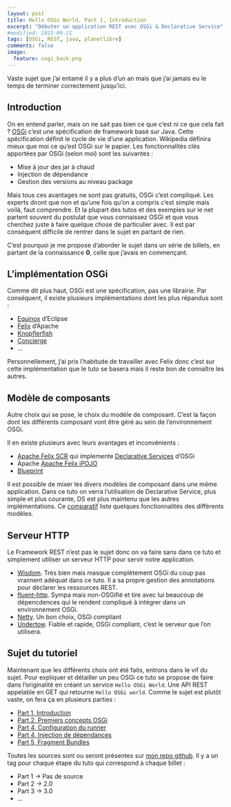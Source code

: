 ```yaml
---
layout: post
title: Hello OSGi World, Part 1, Introduction
excerpt: "Débuter un application REST avec OSGi & Declarative Service"
#modified: 2015-09-21
tags: [OSGi, REST, java, planetlibre]
comments: false
image:
  feature: osgi_back.png
---
```


Vaste sujet que j’ai entamé il y a plus d’un an mais que j’ai jamais eu le temps de terminer correctement jusqu’ici.

## Introduction
On en entend parler, mais on ne sait pas bien ce que c’est ni ce que cela fait ? [OSGi](http://www.osgi.org/) c’est une
spécification de framework basé sur Java. Cette spécification définit le cycle de vie d’une application. Wikipedia
définira mieux que moi ce qu’est OSGi sur le papier. Les fonctionnalités clés apportées par OSGi (selon moi) sont les
suivantes :

* Mise à jour des jar à chaud
* Injection de dépendance
* Gestion des versions au niveau package

Mais tous ces avantages ne sont pas gratuits, OSGi c’est compliqué. Les experts diront que non et qu’une fois qu’on a compris c’est simple mais voilà, faut comprendre. Et la plupart des tutos et des exemples sur le net partent souvent du postulat que vous connaissez OSGi et que vous cherchez juste à faire quelque chose de particulier avec. Il est par conséquent difficile de rentrer dans le sujet en partant de rien.

C’est pourquoi je me propose d’aborder le sujet dans un série de billets, en partant de la connaissance **0**, celle
que j’avais en commençant.

## L’implémentation OSGi
Comme dit plus haut, OSGi est une spécification, pas une librairie. Par conséquent, il existe plusieurs implémentations
dont les plus répandus sont :

* [Equinox](https://www.eclipse.org/equinox/) d’Eclipse
* [Felix](https://felix.apache.org/) d’Apache
* [Knopflerfish](http://www.knopflerfish.org/)
* [Concierge](http://concierge.sourceforge.net/)
* ...

Personnellement, j’ai pris l’habitude de travailler avec Felix donc c’est sur cette implémentation que le tuto se basera
mais il reste bon de connaître les autres.

## Modèle de composants
Autre choix qui se pose, le choix du modèle de composant. C’est la façon dont les différents composant vont être géré
au sein de l’environnement OSGi.

Il en existe plusieurs avec leurs avantages et inconvénients :

 * [Apache Felix SCR](https://felix.apache.org/documentation/subprojects/apache-felix-service-component-runtime.html)
 qui implemente [Declarative Services](http://wiki.osgi.org/wiki/Declarative_Services) d’OSGi
 * Apache [Apache Felix iPOJO](https://felix.apache.org/documentation/subprojects/apache-felix-ipojo.html)
 * [Blueprint](http://wiki.osgi.org/wiki/Blueprint)

Il est possible de mixer les divers modèles de composant dans une même application. Dans ce tuto on verra l’utilisation
de Declarative Service, plus simple et plus courante, DS est plus maintenu que les autres implémentations.
Ce [comparatif](https://felix.apache.org/documentation/subprojects/apache-felix-ipojo/apache-felix-ipojo-userguide/ipojo-faq.html#how-does-ipojo-compare-to-declarative-services-or-blueprint)
liste quelques fonctionnalités des différents modèles.

## Serveur HTTP
Le Framework REST n’est pas le sujet donc on va faire sans dans ce tuto et simplement utiliser un serveur HTTP pour servir notre application.

* [Wisdom](http://wisdom-framework.org/). Très bien mais masque complètement OSGi du coup pas vraiment adéquat dans ce tuto. Il a sa propre gestion des
annotations pour déclarer les ressources REST.
* [fluent-http](https://github.com/CodeStory/fluent-http). Sympa mais non-OSGifié et tire avec lui beaucoup de dépencdences qui le rendent compliqué à intégrer dans un environnement OSGi.
* [Netty](https://netty.io/). Un bon choix, OSGi compliant
* [Undertow](http://undertow.io/). Fiable et rapide, OSGi compliant, c’est le serveur que l’on utilisera.

## Sujet du tutoriel
Maintenant que les différents choix ont été faits, entrons dans le vif du sujet. Pour expliquer et détailler un peu OSGi ce tuto se propose de faire dans l’originalité en créant un service `Hello OSGi World`. Une API REST appelable en GET qui retourne `Hello OSGi world`. Comme le sujet est plutôt vaste, on fera ça en plusieurs parties :

* [Part 1, Introduction]()
* [Part 2, Premiers concepts OSGi]()
* [Part 4, Configuration du runner]()
* [Part 4, Injection de dépendances]()
* [Part 5, Fragment Bundles]()

Toutes les sources sont ou seront présentes sur [mon repo github](https://github.com/Marthym/hello-osgi-world). Il y a un tag pour chaque étape du tuto qui correspond à chaque billet :
* Part 1 -> Pas de source
* Part 2 -> 2.0
* Part 3 -> 3.0
* ...
